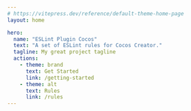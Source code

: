 ```yaml
---
# https://vitepress.dev/reference/default-theme-home-page
layout: home

hero:
  name: "ESLint Plugin Cocos"
  text: "A set of ESLint rules for Cocos Creator."
  tagline: My great project tagline
  actions:
    - theme: brand
      text: Get Started
      link: /getting-started
    - theme: alt
      text: Rules
      link: /rules
---
```


